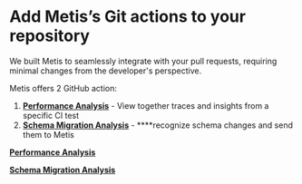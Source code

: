 # Add Metis’s Git actions to your repository

We built Metis to seamlessly integrate with your pull requests, requiring minimal changes from the developer's perspective.

Metis offers 2 GitHub action:

1. [**Performance Analysis**](Performance%20Analysis.md) - View together traces and insights from a specific CI test
2. [**Schema Migration Analysis**](Schema%20Migration%20Analysis.md) - \*\*\*\*recognize schema changes and send them to Metis

[**Performance Analysis**](Performance%20Analysis.md)

[**Schema Migration Analysis**](Schema%20Migration%20Analysis.md)
